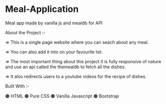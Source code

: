 # Meal-Application
Meal app made by vanilla js and mealdb for API

About the Project :-

=> This is a single page website where you can seach about any meal.

=> You can also add it into on your favourite list.

=> The most important thing about this project it is fully responsive of nature and use an api called the themealdb to fetch all the dishes.

=> It also redirects users to a youtube videos for the recipe of dishes.

 Built With :-

🟠 HTML 🟠 Pure CSS 🟠 Vanilla Javascript 🟠 Bootstrap
